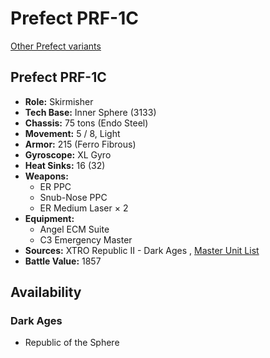 # Prefect PRF-1C 

[Other Prefect variants](../prefect.md) 

## Prefect PRF-1C 

- **Role:** Skirmisher 
- **Tech Base:** Inner Sphere (3133) 
- **Chassis:** 75 tons (Endo Steel) 
- **Movement:** 5 / 8, Light 
- **Armor:** 215 (Ferro Fibrous) 
- **Gyroscope:** XL Gyro 
- **Heat Sinks:** 16 (32) 
- **Weapons:** 
  - ER PPC 
  - Snub-Nose PPC 
  - ER Medium Laser × 2 
- **Equipment:** 
  - Angel ECM Suite 
  - C3 Emergency Master 
- **Sources:** XTRO Republic II - Dark Ages , [Master Unit List](http://masterunitlist.info/Unit/Details/7348/prefect-prf-1c) 
- **Battle Value:** 1857 

## Availability 

### Dark Ages 

- Republic of the Sphere 

